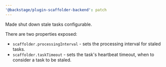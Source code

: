 ```yaml
---
'@backstage/plugin-scaffolder-backend': patch
---
```


Made shut down stale tasks configurable.

There are two properties exposed:

- `scaffolder.processingInterval` - sets the processing interval for staled tasks.
- `scaffolder.taskTimeout` - sets the task's heartbeat timeout, when to consider a task to be staled.
